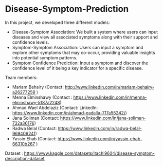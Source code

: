 # Disease-Symptom-Prediction

In this project, we developed three different models:

* Disease-Symptom Association: We built a system where users can input diseases and view all associated symptoms along with their support and confidence levels.
* Symptom-Symptom Association: Users can input a symptom and explore other symptoms that may co-occur, providing valuable insights into potential symptom patterns.
* Symptom Confidence Prediction: Input a symptom and discover the confidence level of it being a key indicator for a specific disease.

Team members: 
* Mariam Behairy (Contact: http://www.linkedin.com/in/mariam-behairy-a26277259 )
* Menna Elminshawy (Contact : https://www.linkedin.com/in/menna-elminshawy-5187a2248)
* Ahmad Wael Abdelaziz (Contact: LinkedIn: https://www.linkedin.com/in/ahmad-gadalla-717a55242/)
* Jana Soliman (Contact: https://www.linkedin.com/in/jana-soliman-732a36176)
* Radwa Belal (Contact: https://www.linkedin.com/in/radwa-belal-969409241)
* Yassin Ehab (Contact: https://www.linkedin.com/in/yassin-ehab-66310b267 )

Dataset : https://www.kaggle.com/datasets/itachi9604/disease-symptom-description-dataset
